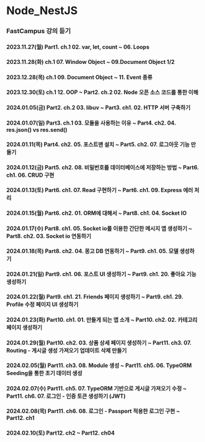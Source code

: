 # Node_NestJS

### FastCampus 강의 듣기
#### 2023.11.27(월) Part1. ch.1 02. var, let, count ~ 06. Loops
#### 2023.11.28(화) ch.1 07. Window Object ~ 09.Document Object 1/2
#### 2023.12.28(목) ch.1 09. Document Object ~ 11. Event 종류
#### 2023.12.30(토) ch.1 12. OOP ~ Part2. ch.2 02. Node 오픈 소스 코드를 통한 이해
#### 2024.01.05(금) Part2. ch.2 03. libuv ~ Part3. ch1. 02. HTTP 서버 구축하기
#### 2024.01.07(일) Part3. ch.1 03. 모듈을 사용하는 이유 ~ Part4. ch2. 04. res.json() vs res.send()
#### 2024.01.11(목) Part4. ch2. 05. 포스트맨 설치 ~ Part5. ch2. 07. 로그아웃 기능 만들기
#### 2024.01.12(금) Part5. ch2. 08. 비밀번호를 데이터베이스에 저장하는 방법 ~ Part6. ch1. 06. CRUD 구현
#### 2024.01.13(토) Part6. ch1. 07. Read 구현하기 ~ Part6. ch1. 09. Express 에러 처리
#### 2024.01.15(월) Part6. ch2. 01. ORM에 대해서 ~ Part8. ch1. 04. Socket IO
#### 2024.01.17(수) Part8. ch1. 05. Socket io를 이용한 간단한 메시지 앱 생성하기 ~ Part8. ch2. 03. Socket io 연동하기
#### 2024.01.18(목) Part8. ch2. 04. 몽고 DB 연동하기 ~ Part9. ch1. 05. 모델 생성하기
#### 2024.01.21(일) Part9. ch1. 06. 포스트 UI 생성하기 ~ Part9. ch1. 20. 좋아요 기능 생성하기
#### 2024.01.22(월) Part9. ch1. 21. Friends 페이지 생성하기 ~ Part9. ch1. 29. Profile 수정 페이지 UI 생성하기
#### 2024.01.23(화) Part10. ch1. 01. 만들게 되는 앱 소개 ~ Part10. ch2. 02. 카테고리 페이지 생성하기
#### 2024.01.29(월) Part10. ch2. 03. 상품 상세 페이지 생성하기 ~ Part11. ch3. 07. Routing - 게시글 생성 가져오기 업데이트 삭제 만들기
#### 2024.02.05(월) Part11. ch3. 08. Module 생성 ~ Part11. ch5. 06. TypeORM Seeding을 통한 초기 데이터 생성
#### 2024.02.07(수) Part11. ch5. 07. TypeORM 기반으로 게시글 가져오기 수정 ~ Part11. ch6. 07. 로그인 - 인증 토큰 생성하기 (JWT)
#### 2024.02.08(목) Part11. ch6. 08. 로그인 - Passport 적용한 로그인 구현 ~ Part12. ch1
#### 2024.02.10(토) Part12. ch2 ~ Part12. ch04